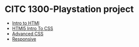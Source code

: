 # CITC 1300-Playstation project

<ul>
<li><a href="intro_to_html/index.html" target="_blank">Intro to HTMl</a>
<li><a href="HTML5_intro_CSS/index.html" target="_blank">HTMl5 Intro To CSS</a>
<li><a href="adv_css/index.html" target="_blank">Advanced CSS</a>
<li><a href="responsive/index.html" target="_blank">Responsive</a>
<ul>